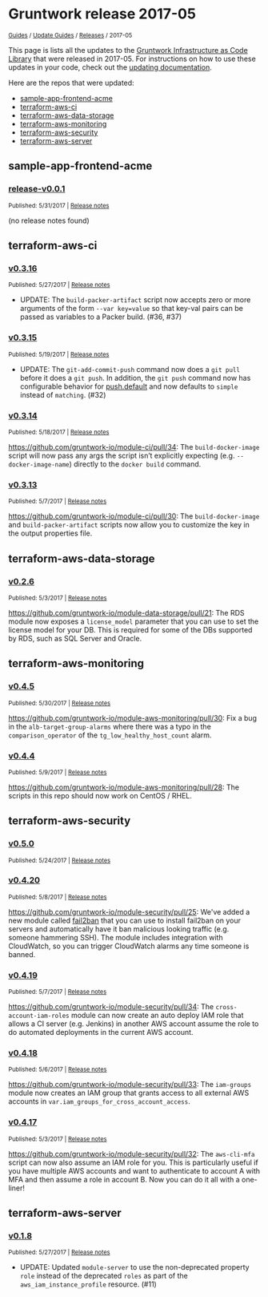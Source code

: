 
# Gruntwork release 2017-05

<p style={{marginTop: "-25px"}}><small><a href="/guides">Guides</a> / <a href="/guides/stay-up-to-date">Update Guides</a> / <a href="/guides/stay-up-to-date/releases">Releases</a> / 2017-05</small></p>

This page is lists all the updates to the [Gruntwork Infrastructure as Code
Library](https://gruntwork.io/infrastructure-as-code-library/) that were released in 2017-05. For instructions
on how to use these updates in your code, check out the [updating
documentation](/library/stay-up-to-date/updating).

Here are the repos that were updated:

- [sample-app-frontend-acme](#sample-app-frontend-acme)
- [terraform-aws-ci](#terraform-aws-ci)
- [terraform-aws-data-storage](#terraform-aws-data-storage)
- [terraform-aws-monitoring](#terraform-aws-monitoring)
- [terraform-aws-security](#terraform-aws-security)
- [terraform-aws-server](#terraform-aws-server)


## sample-app-frontend-acme


### [release-v0.0.1](https://github.com/gruntwork-io/sample-app-frontend-acme/releases/tag/release-v0.0.1)

<p style={{marginTop: "-20px", marginBottom: "10px"}}>
  <small>Published: 5/31/2017 | <a href="https://github.com/gruntwork-io/sample-app-frontend-acme/releases/tag/release-v0.0.1">Release notes</a></small>
</p>

<div style={{"overflow":"hidden","textOverflow":"ellipsis","display":"-webkit-box","WebkitLineClamp":10,"lineClamp":10,"WebkitBoxOrient":"vertical"}}>

  (no release notes found)

</div>



## terraform-aws-ci


### [v0.3.16](https://github.com/gruntwork-io/terraform-aws-ci/releases/tag/v0.3.16)

<p style={{marginTop: "-20px", marginBottom: "10px"}}>
  <small>Published: 5/27/2017 | <a href="https://github.com/gruntwork-io/terraform-aws-ci/releases/tag/v0.3.16">Release notes</a></small>
</p>

<div style={{"overflow":"hidden","textOverflow":"ellipsis","display":"-webkit-box","WebkitLineClamp":10,"lineClamp":10,"WebkitBoxOrient":"vertical"}}>

  - UPDATE: The `build-packer-artifact` script now accepts zero or more arguments of the form `--var key=value` so that key-val pairs can be passed as variables to a Packer build. (#36, #37)

</div>


### [v0.3.15](https://github.com/gruntwork-io/terraform-aws-ci/releases/tag/v0.3.15)

<p style={{marginTop: "-20px", marginBottom: "10px"}}>
  <small>Published: 5/19/2017 | <a href="https://github.com/gruntwork-io/terraform-aws-ci/releases/tag/v0.3.15">Release notes</a></small>
</p>

<div style={{"overflow":"hidden","textOverflow":"ellipsis","display":"-webkit-box","WebkitLineClamp":10,"lineClamp":10,"WebkitBoxOrient":"vertical"}}>

  - UPDATE: The `git-add-commit-push` command now does a `git pull` before it does a `git push`. In addition, the `git push` command now has configurable behavior for [push.default](https://git-scm.com/docs/git-config#git-config-pushdefault) and now defaults to `simple` instead of `matching`. (#32)

</div>


### [v0.3.14](https://github.com/gruntwork-io/terraform-aws-ci/releases/tag/v0.3.14)

<p style={{marginTop: "-20px", marginBottom: "10px"}}>
  <small>Published: 5/18/2017 | <a href="https://github.com/gruntwork-io/terraform-aws-ci/releases/tag/v0.3.14">Release notes</a></small>
</p>

<div style={{"overflow":"hidden","textOverflow":"ellipsis","display":"-webkit-box","WebkitLineClamp":10,"lineClamp":10,"WebkitBoxOrient":"vertical"}}>

  https://github.com/gruntwork-io/module-ci/pull/34: The `build-docker-image` script will now pass any args the script isn’t explicitly expecting (e.g. `--docker-image-name`) directly to the `docker build` command.

</div>


### [v0.3.13](https://github.com/gruntwork-io/terraform-aws-ci/releases/tag/v0.3.13)

<p style={{marginTop: "-20px", marginBottom: "10px"}}>
  <small>Published: 5/7/2017 | <a href="https://github.com/gruntwork-io/terraform-aws-ci/releases/tag/v0.3.13">Release notes</a></small>
</p>

<div style={{"overflow":"hidden","textOverflow":"ellipsis","display":"-webkit-box","WebkitLineClamp":10,"lineClamp":10,"WebkitBoxOrient":"vertical"}}>

  https://github.com/gruntwork-io/module-ci/pull/30: The `build-docker-image` and `build-packer-artifact` scripts now allow you to customize the key in the output properties file.

</div>



## terraform-aws-data-storage


### [v0.2.6](https://github.com/gruntwork-io/terraform-aws-data-storage/releases/tag/v0.2.6)

<p style={{marginTop: "-20px", marginBottom: "10px"}}>
  <small>Published: 5/3/2017 | <a href="https://github.com/gruntwork-io/terraform-aws-data-storage/releases/tag/v0.2.6">Release notes</a></small>
</p>

<div style={{"overflow":"hidden","textOverflow":"ellipsis","display":"-webkit-box","WebkitLineClamp":10,"lineClamp":10,"WebkitBoxOrient":"vertical"}}>

  https://github.com/gruntwork-io/module-data-storage/pull/21: The RDS module now exposes a `license_model` parameter that you can use to set the license model for your DB. This is required for some of the DBs supported by RDS, such as SQL Server and Oracle.

</div>



## terraform-aws-monitoring


### [v0.4.5](https://github.com/gruntwork-io/terraform-aws-monitoring/releases/tag/v0.4.5)

<p style={{marginTop: "-20px", marginBottom: "10px"}}>
  <small>Published: 5/30/2017 | <a href="https://github.com/gruntwork-io/terraform-aws-monitoring/releases/tag/v0.4.5">Release notes</a></small>
</p>

<div style={{"overflow":"hidden","textOverflow":"ellipsis","display":"-webkit-box","WebkitLineClamp":10,"lineClamp":10,"WebkitBoxOrient":"vertical"}}>

  https://github.com/gruntwork-io/module-aws-monitoring/pull/30: Fix a bug in the `alb-target-group-alarms` where there was a typo in the `comparison_operator` of the `tg_low_healthy_host_count` alarm. 

</div>


### [v0.4.4](https://github.com/gruntwork-io/terraform-aws-monitoring/releases/tag/v0.4.4)

<p style={{marginTop: "-20px", marginBottom: "10px"}}>
  <small>Published: 5/9/2017 | <a href="https://github.com/gruntwork-io/terraform-aws-monitoring/releases/tag/v0.4.4">Release notes</a></small>
</p>

<div style={{"overflow":"hidden","textOverflow":"ellipsis","display":"-webkit-box","WebkitLineClamp":10,"lineClamp":10,"WebkitBoxOrient":"vertical"}}>

  https://github.com/gruntwork-io/module-aws-monitoring/pull/28: The scripts in this repo should now work on CentOS / RHEL.

</div>



## terraform-aws-security


### [v0.5.0](https://github.com/gruntwork-io/terraform-aws-security/releases/tag/v0.5.0)

<p style={{marginTop: "-20px", marginBottom: "10px"}}>
  <small>Published: 5/24/2017 | <a href="https://github.com/gruntwork-io/terraform-aws-security/releases/tag/v0.5.0">Release notes</a></small>
</p>

<div style={{"overflow":"hidden","textOverflow":"ellipsis","display":"-webkit-box","WebkitLineClamp":10,"lineClamp":10,"WebkitBoxOrient":"vertical"}}>

  

</div>


### [v0.4.20](https://github.com/gruntwork-io/terraform-aws-security/releases/tag/v0.4.20)

<p style={{marginTop: "-20px", marginBottom: "10px"}}>
  <small>Published: 5/8/2017 | <a href="https://github.com/gruntwork-io/terraform-aws-security/releases/tag/v0.4.20">Release notes</a></small>
</p>

<div style={{"overflow":"hidden","textOverflow":"ellipsis","display":"-webkit-box","WebkitLineClamp":10,"lineClamp":10,"WebkitBoxOrient":"vertical"}}>

  https://github.com/gruntwork-io/module-security/pull/25: We&apos;ve added a new module called [fail2ban](https://github.com/gruntwork-io/module-security/tree/master/modules/fail2ban) that you can use to install fail2ban on your servers and automatically have it ban malicious looking traffic (e.g. someone hammering SSH). The module includes integration with CloudWatch, so you can trigger CloudWatch alarms any time someone is banned.

</div>


### [v0.4.19](https://github.com/gruntwork-io/terraform-aws-security/releases/tag/v0.4.19)

<p style={{marginTop: "-20px", marginBottom: "10px"}}>
  <small>Published: 5/7/2017 | <a href="https://github.com/gruntwork-io/terraform-aws-security/releases/tag/v0.4.19">Release notes</a></small>
</p>

<div style={{"overflow":"hidden","textOverflow":"ellipsis","display":"-webkit-box","WebkitLineClamp":10,"lineClamp":10,"WebkitBoxOrient":"vertical"}}>

  https://github.com/gruntwork-io/module-security/pull/34: The `cross-account-iam-roles` module can now create an auto deploy IAM role that allows a CI server (e.g. Jenkins) in another AWS account assume the role to do automated deployments in the current AWS account.

</div>


### [v0.4.18](https://github.com/gruntwork-io/terraform-aws-security/releases/tag/v0.4.18)

<p style={{marginTop: "-20px", marginBottom: "10px"}}>
  <small>Published: 5/6/2017 | <a href="https://github.com/gruntwork-io/terraform-aws-security/releases/tag/v0.4.18">Release notes</a></small>
</p>

<div style={{"overflow":"hidden","textOverflow":"ellipsis","display":"-webkit-box","WebkitLineClamp":10,"lineClamp":10,"WebkitBoxOrient":"vertical"}}>

  https://github.com/gruntwork-io/module-security/pull/33: The `iam-groups` module now creates an IAM group that grants access to all external AWS accounts in `var.iam_groups_for_cross_account_access`. 

</div>


### [v0.4.17](https://github.com/gruntwork-io/terraform-aws-security/releases/tag/v0.4.17)

<p style={{marginTop: "-20px", marginBottom: "10px"}}>
  <small>Published: 5/3/2017 | <a href="https://github.com/gruntwork-io/terraform-aws-security/releases/tag/v0.4.17">Release notes</a></small>
</p>

<div style={{"overflow":"hidden","textOverflow":"ellipsis","display":"-webkit-box","WebkitLineClamp":10,"lineClamp":10,"WebkitBoxOrient":"vertical"}}>

  https://github.com/gruntwork-io/module-security/pull/32: The `aws-cli-mfa` script can now also assume an IAM role for you. This is particularly useful if you have multiple AWS accounts and want to authenticate to account A with MFA and then assume a role in account B. Now you can do it all with a one-liner!

</div>



## terraform-aws-server


### [v0.1.8](https://github.com/gruntwork-io/terraform-aws-server/releases/tag/v0.1.8)

<p style={{marginTop: "-20px", marginBottom: "10px"}}>
  <small>Published: 5/27/2017 | <a href="https://github.com/gruntwork-io/terraform-aws-server/releases/tag/v0.1.8">Release notes</a></small>
</p>

<div style={{"overflow":"hidden","textOverflow":"ellipsis","display":"-webkit-box","WebkitLineClamp":10,"lineClamp":10,"WebkitBoxOrient":"vertical"}}>

  - UPDATE: Updated `module-server` to use the non-deprecated property `role` instead of the deprecated `roles` as part of the `aws_iam_instance_profile` resource. (#11)

</div>




<!-- ##DOCS-SOURCER-START
{
  "sourcePlugin": "releases",
  "hash": "64b1c4e542b5c04554e5d2c7d0c03bf0"
}
##DOCS-SOURCER-END -->

